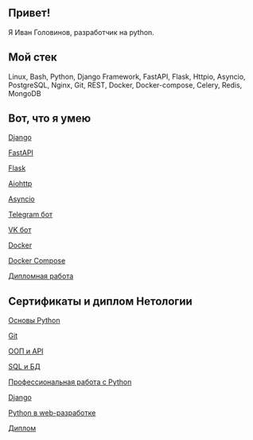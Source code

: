 ## Привет!
Я Иван Головинов, разработчик на python.

## Мой стек
Linux, Bash, Python, Django Framework, FastAPI, Flask, Httpio, Asyncio, PostgreSQL, Nginx, Git, REST, Docker, Docker-compose, Celery, Redis, MongoDB

## Вот, что я умею
[Django](https://github.com/topclassprogrammer/first_django_project)

[FastAPI](https://github.com/topclassprogrammer/fastapi_ads_with_auth)

[Flask](https://github.com/topclassprogrammer/flask_api_ads)

[Aiohttp](https://github.com/topclassprogrammer/aiohttp_api_ads)

[Asyncio](https://github.com/topclassprogrammer/asyncio_swapi)

[Telegram бот](https://github.com/topclassprogrammer/English_cards)

[VK бот](https://github.com/topclassprogrammer/VKinder)

[Docker](https://github.com/topclassprogrammer/stocks_products_docker)

[Docker Compose](https://github.com/topclassprogrammer/stocks_products_docker_compose)

[Дипломная работа](https://github.com/topclassprogrammer/orders)

## Сертификаты и диплом Нетологии

[Основы Python](https://github.com/topclassprogrammer/topclassprogrammer/blob/main/py_basic.pdf)

[Git](https://github.com/topclassprogrammer/topclassprogrammer/blob/main/git.pdf)

[ООП и API](https://github.com/topclassprogrammer/topclassprogrammer/blob/main/oop_api.pdf)

[SQL и БД](https://github.com/topclassprogrammer/topclassprogrammer/blob/main/db.pdf)

[Профессиональная работа с Python](https://github.com/topclassprogrammer/topclassprogrammer/blob/main/py_pro.pdf)

[Django](https://github.com/topclassprogrammer/topclassprogrammer/blob/main/django.pdf)

[Python в web-разработке](https://github.com/topclassprogrammer/topclassprogrammer/blob/main/py_web.pdf)

[Диплом](https://github.com/topclassprogrammer/topclassprogrammer/blob/main/diploma.jpg)
